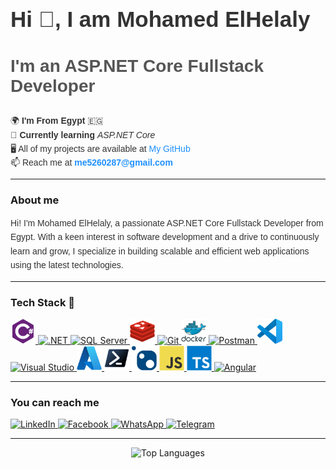 <!-- Add Google Fonts link in your Markdown -->
<link href="https://fonts.googleapis.com/css2?family=Barlow:wght@400;700&display=swap" rel="stylesheet">

<h1 style="font-family: 'Barlow', sans-serif; font-size: 2.5em; text-align: left; color: #333;">Hi 👋, I am Mohamed ElHelaly</h1>
<h3 style="font-family: 'Barlow', sans-serif; font-size: 2em; text-align: left; color: #555;">I'm an ASP.NET Core Fullstack Developer</h3>

<p style="font-family: 'Barlow', sans-serif; text-align: left; line-height: 1.6; color: #333; font-size: 1em;">
  🌍 <strong>I'm From Egypt</strong> 🇪🇬 <br>
  🌱 <strong>Currently learning</strong> <em>ASP.NET Core</em> <br>
  🖥️ All of my projects are available at <a href="https://github.com/NetNinjaEngineer" style="color: #1e90ff; text-decoration: none;">My GitHub</a> <br>
  📫 Reach me at <a href="mailto:me5260287@gmail.com" style="color: #1e90ff; text-decoration: none;"><strong>me5260287@gmail.com</strong></a>
</p>

---

### About me

<p style="font-family: 'Barlow', sans-serif; text-align: left; line-height: 1.6; color: #333; font-size: 1em;">
  Hi! I'm Mohamed ElHelaly, a passionate ASP.NET Core Fullstack Developer from Egypt. With a keen interest in software development and a drive to continuously learn and grow, I specialize in building scalable and efficient web applications using the latest technologies.
</p>


---

### Tech Stack 🚀
<p style="text-align: left; font-size: 1em;">
  <a href="https://docs.microsoft.com/en-us/dotnet/csharp/" target="_blank">
    <img src="https://raw.githubusercontent.com/devicons/devicon/master/icons/csharp/csharp-plain.svg" alt="C#" width="40" height="40"/>
  </a>
  <a href="https://dotnet.microsoft.com/" target="_blank">
    <img src="https://img.icons8.com/?size=100&id=1BC75jFEBED6&format=png&color=000000" alt=".NET" width="40" height="40"/>
  </a>
  <a href="https://www.microsoft.com/en-us/sql-server" target="_blank">
    <img src="https://img.icons8.com/?size=100&id=laYYF3dV0Iew&format=png&color=000000" alt="SQL Server" width="40" height="40"/>
  </a>
  <a href="https://redis.io/" target="_blank">
    <img src="https://raw.githubusercontent.com/devicons/devicon/master/icons/redis/redis-original.svg" alt="Redis" width="40" height="40"/>
  </a>
  <a href="https://git-scm.com/" target="_blank">
    <img src="https://www.vectorlogo.zone/logos/git-scm/git-scm-icon.svg" alt="Git" width="40" height="40"/>
  </a>
  <a href="https://www.docker.com/" target="_blank">
    <img src="https://raw.githubusercontent.com/devicons/devicon/master/icons/docker/docker-original-wordmark.svg" alt="Docker" width="40" height="40"/>
  </a>
  <a href="https://postman.com" target="_blank">
    <img src="https://www.vectorlogo.zone/logos/getpostman/getpostman-icon.svg" alt="Postman" width="40" height="40"/>
  </a>
  <a href="https://code.visualstudio.com/" target="_blank">
    <img src="https://raw.githubusercontent.com/devicons/devicon/master/icons/vscode/vscode-original.svg" alt="VS Code" width="40" height="40"/>
  </a>
  <a href="https://visualstudio.microsoft.com/" target="_blank">
    <img src="https://visualstudio.microsoft.com/wp-content/uploads/2021/10/Product-Icon.svg" alt="Visual Studio" width="40" height="40"/>
  </a>
  <a href="https://azure.microsoft.com/" target="_blank">
    <img src="https://raw.githubusercontent.com/devicons/devicon/master/icons/azure/azure-original.svg" alt="Azure" width="40" height="40"/>
  </a>
  <a href="https://www.microsoft.com/en-us/powershell" target="_blank">
    <img src="https://raw.githubusercontent.com/devicons/devicon/master/icons/powershell/powershell-original.svg" alt="PowerShell" width="40" height="40"/>
  </a>
  <a href="https://www.nuget.org/" target="_blank">
    <img src="https://raw.githubusercontent.com/devicons/devicon/master/icons/nuget/nuget-original.svg" alt="NuGet" width="40" height="40"/>
  </a>
  <a href="https://developer.mozilla.org/en-US/docs/Web/JavaScript" target="_blank">
    <img src="https://raw.githubusercontent.com/devicons/devicon/master/icons/javascript/javascript-original.svg" alt="JavaScript" width="40" height="40"/>
  </a>
  <a href="https://www.typescriptlang.org/" target="_blank">
    <img src="https://raw.githubusercontent.com/devicons/devicon/master/icons/typescript/typescript-original.svg" alt="TypeScript" width="40" height="40"/>
  </a>
  <a href="https://angular.io/" target="_blank">
    <img src="https://angular.io/assets/images/logos/angular/angular.svg" alt="Angular" width="40" height="40"/>
  </a>
</p>


---

### You can reach me
<p style="text-align: left; font-size: 1em;">
  <a href="https://www.linkedin.com/in/mohamed-elhelaly-251a33223/" target="blank">
    <img src="https://raw.githubusercontent.com/rahuldkjain/github-profile-readme-generator/master/src/images/icons/Social/linked-in-alt.svg" alt="LinkedIn" height="40" width="40" />
  </a>
  <a href="https://www.facebook.com/mohamed.elhelaly.50951/" target="blank">
    <img src="https://raw.githubusercontent.com/rahuldkjain/github-profile-readme-generator/master/src/images/icons/Social/facebook.svg" alt="Facebook" height="40" width="40" />
  </a>
  <a href="https://wa.me/201145753861" target="blank">
    <img src="https://upload.wikimedia.org/wikipedia/commons/6/6b/WhatsApp.svg" alt="WhatsApp" width="40" height="40"/>
  </a>
  <a href="https://t.me/muhamedelhelaly" target="blank">
    <img src="https://upload.wikimedia.org/wikipedia/commons/8/82/Telegram_logo.svg" alt="Telegram" width="40" height="40"/>
  </a>
</p>

---

<p align="center">
  <img src="https://github-readme-stats.vercel.app/api/top-langs?username=netninjaengineer&show_icons=true&locale=en&layout=compact" alt="Top Languages" />
</p>

